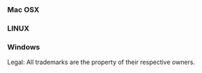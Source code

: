 ### Mac OSX
### LINUX
### Windows


Legal:
All trademarks are the property of their respective owners.